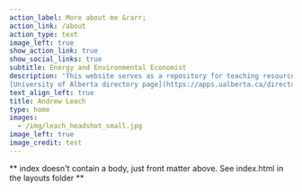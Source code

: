 ```yaml
---
action_label: More about me &rarr;
action_link: /about
action_type: text
image_left: true
show_action_link: true
show_social_links: true
subtitle: Energy and Environmental Economist
description: 'This website serves as a repository for teaching resources, [opinion writing](opinion) include my [Frog Blog](http://andrewleach.ca), and [data visualization projects](project) including [weekly energy charts](charts).<br>More information is available via my 
[University of Alberta directory page](https://apps.ualberta.ca/directory/person/aleach), my [resume (PDF)](about/leach_resume.pdf) or more detailed [academic CV (PDF)](https://drive.google.com/file/d/0B4MfHt9adA0YUkxHcllMelVDS1k/view), and my [conflict of interest disclosure](http://andrewleach.ca/conflict-of-interest-disclosure/).<br>Cover photo credit: [Alex Tetrault](https://www.instagram.com/tetreaultaj/?hl=en).'
text_align_left: true
title: Andrew Leach
type: home
images:
  - /img/leach_headshot_small.jpg
image_left: true
image_credit: test
---
```


** index doesn't contain a body, just front matter above.
See index.html in the layouts folder **
